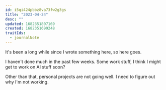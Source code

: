 ```yaml
---
id: i5qi424pbbz8va73fw2g3gs
title: "2023-04-24"
desc: ""
updated: 1682351807169
created: 1682351699248
traitIds:
  - journalNote
---
```


It's been a long while since I wrote something here, so here goes.

I haven't done much in the past few weeks. Some work stuff, I think I might get to work
on AI stuff soon?

Other than that, personal projects are not going well. I need to figure out why I'm
not working.

